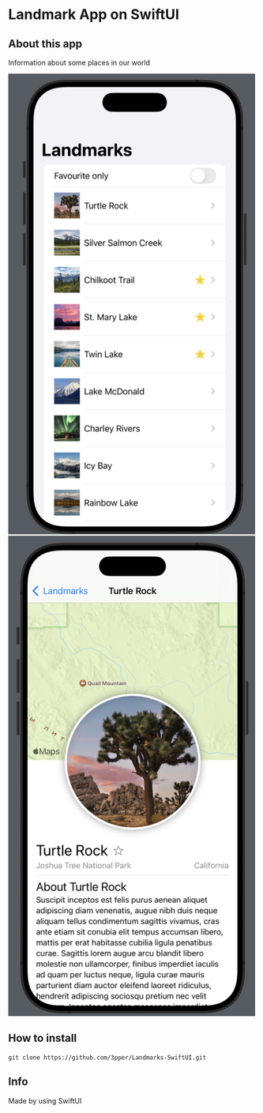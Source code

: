 # Landmark App on SwiftUI

## About this app

Information about some places in our world

<img src="https://github.com/3pper/Landmarks-SwiftUI/blob/main/Documents/image1.png" width="500">

<img src="https://github.com/3pper/Landmarks-SwiftUI/blob/main/Documents/image2.png" width="500">

## How to install 

```
git clone https://github.com/3pper/Landmarks-SwiftUI.git
```
## Info 

Made by using SwiftUI
